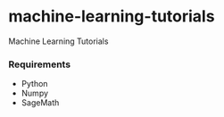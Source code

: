 # machine-learning-tutorials
Machine Learning Tutorials

### Requirements

- Python
- Numpy
- SageMath
